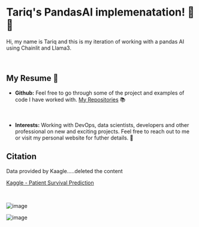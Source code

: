 # Tariq's PandasAI implemenatation! 🚀🤖

Hi, my name is Tariq and this is my iteration of working with a pandas AI using Chainlit and Llama3.

<br/>

## My Resume 🔗

- **Github:** Feel free to go through some of the project and examples of code I have worked with. [My Repositories](https://github.com/subzero11) 📚

<br/>

- **Interests:** Working with DevOps, data scientists, developers and other professional on new and exciting projects.  Feel free to reach out to me or visit my personal website for futher details.  💬


## Citation

Data provided by Kaagle.....deleted the content

[Kaggle - Patient Survival Prediction](https://www.kaggle.com/datasets/mitishaagarwal/patient)

<br/>

![image](https://github.com/subzero11/Pandas_AI/assets/16353348/c14dfee9-30d4-494a-8a26-74425ef19e70)

![image](https://github.com/subzero11/Pandas_AI/assets/16353348/ab5b0bbd-9fd0-4359-9811-2494ff202afd)


